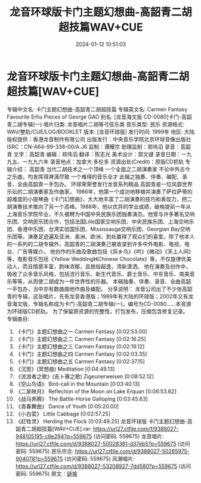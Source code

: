 ﻿---
title: 龙音环球版卡门主题幻想曲-高韶青二胡超技篇WAV+CUE
date: 2024-01-12 10:51:03
categories: 古典音乐、新世纪、纯音雅乐
tags: 纯音雅乐
---
# 龙音环球版卡门主题幻想曲-高韶青二胡超技篇[WAV+CUE]

专辑中文名: 卡门主题幻想曲-高韶青二胡超技篇
专辑英文名: Carmen Fantasy Favourite Erhu Pieces of George GAO
别名: [龙音海文版 CD-0080]卡门-高韶青二胡专辑(一)
唱片归类: 龙音唱片二胡等弓弦乐类
音乐类型: 民乐
资源格式: WAV/整轨/CUE/LOG/BOOKLET
版本: [龙音环球版]
发行时间: 1999年
地区: 大陆
版权提供：香港龙音制作有限公司
出版发行：中央音乐学院北京环球音像出版社
ISRC：CN-A64-99-338-00/A.J6
监制：谭耀宗
助理监制：郑伟滔
录音：高韶青
文字：高韶青
编辑：郑伟滔
翻译：陈志光
美术设计：郭文键
录音日期：一九九五、一九九六年
录音地点：加拿大·多伦多
资源出处(Credit)：原版CD抓轨
专辑介绍：
高韶青
当代二胡技术之一个顶峰
一个全面之二胡演奏家
不论中外古今之乐曲，均发挥得淋漓尽致
一个难得的音乐全才
此辑之独奏、伴奏、编配、录音，全由高韶青一手包办。
环球荣荣誉发行龙音系列精品
高韶青是一位风靡世界乐坛的二胡演奏家及作曲家。
1986年，他第一个成功地移植并演奏了萨拉萨蒂的超难度的小提琴曲《卡门幻想曲》，大大地丰富了二胡演奏的技巧和表现力，把二胡演奏技术推向了另一个高峰。1988年，他以优异的学业成绩，破格提前一年从上海音乐学院毕业，不久被聘为中国中央民族乐团独奏演员。他曾与许多著名交响乐团、交响民乐团合作，包括法国Lille国家交响乐团、中央民族乐团、上海交响乐团、香港中乐团、台湾实验国乐团、Mississauga交响乐团、Georgian
Bay交响乐团等。演奏足迹遍及亚洲、美洲、欧洲，到处赢得了观众们的喜爱。除了他本人的一系列的二胡专辑外，高韶青的二胡演奏己被收录到许多中外电影、电视、电台、广告等媒介。
他创作的乐曲及歌曲包括《异乡鸟》《吟》《微动》《天上人间》等，电影音乐包括《Yellow Wedding》《Chinese
Chocolate》等，不仅旋律优美动人，而且情感丰富，韵味浓郁，且脱俗超逸，清新潇洒。
他在演奏及创作中，吸收了众多音乐风格，包括流行音乐、新生代音乐、爵士音乐、中东音乐、南美音乐等等，从而使二胡成为一件世界性的乐器。
本辑独奏、伴奏、录音、全曲高韶一手包办，当中亦有数曲曲他作曲及编配。
分享说明：
龙音公司出了不少张高韶青的专辑，这张唱片，先有龙音香港版；1999年有大陆的环球版；2002年又有龙音海文版，专辑名称成为卡门-高韶青二胡专辑(一)，编号为CD-0080……本资源为环球版CD抓轨。
为了保留原资源的完整性，打包发布，压缩包含修复记录。
专辑曲目:
01. 《卡门》主题幻想曲之一 Carmen Fantasy [0:02:53.00]
02. 《卡门》主题幻想曲之二 Carmen Fantasy [0:02:16.25]
03. 《卡门》主题幻想曲之三 Carmen Fantasy [0:02:19.12]
04. 《卡门》主题幻想曲之四 Carmen Fantasy [0:02:03.35]
05. 《卡门》主题幻想曲之五 Carmen Fantasy [0:02:37.15]
06. 《沉思》(冥想曲) Meditation [0:04:49.13]
07. 《流浪者之歌》(吉卜赛之歌) Zigeunerweisen [0:08:52.12]
08. 《空山鸟语》 Bird-call in the Mountain [0:03:40.13]
09. 《二泉映月》 Reflection of the Moon on Lake Erquan
[0:06:53.62]
10. 《战马奔腾》 The Battle-Horse Galloping [0:03:45.63]
11. 《青春舞曲》 Dance of Youth [0:05:20.00]
12. 《小白菜》 Little Cabbage [0:02:57.25]
13. 《赶牲灵》 Herding the Flock [0:03:49.25]
龙音环球版 卡门主题幻想曲-高韶青二胡超技篇[WAV+CUE].rar: https://url27.ctfile.com/f/9388027-948105195-c6e294?p=559675
(访问密码: 559675)
龙音唱片: https://url27.ctfile.com/d/9388027-50028361-d37eb5?p=559675
(访问密码: 559675)
民乐宗合: https://url27.ctfile.com/d/9388027-50265975-904078?p=559675
(访问密码: 559675)
风潮唱片: https://url27.ctfile.com/d/9388027-53208927-7dd580?p=559675
(访问密码: 559675)
原文：[链接](https://blog.sina.com.cn/s/blog_1647c7e7601031470.html)